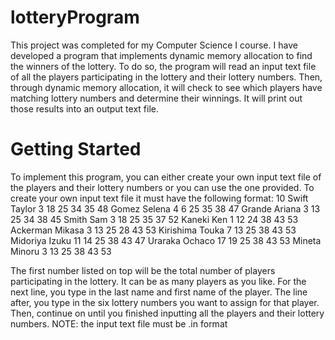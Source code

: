 # lotteryProgram
This project was completed for my Computer Science I course. I have developed a program that implements dynamic memory allocation to find the winners of the lottery. To do so, the program will read an input text file of all the players participating in the lottery and their lottery numbers. Then, through dynamic memory allocation, it will check to see which players have matching lottery numbers and determine their winnings. It will print out those results into an output text file. 

# Getting Started
To implement this program, you can either create your own input text file of the players and their lottery numbers or you can use the one provided. To create your own input text file it must have the following format:
10
Swift Taylor
3 18 25 34 35 48
Gomez Selena
4 6 25 35 38 47
Grande Ariana
3 13 25 34 38 45
Smith Sam
3 18 25 35 37 52
Kaneki Ken
1 12 24 38 43 53
Ackerman Mikasa
3 13 25 28 43 53
Kirishima Touka
7 13 25 38 43 53
Midoriya Izuku
11 14 25 38 43 47
Uraraka Ochaco
17 19 25 38 43 53 
Mineta Minoru
3 13 25 38 43 53

The first number listed on top will be the total number of players participating in the lottery. It can be as many players as you like. For the next line, you type in the last name and first name of the player. The line after, you type in the six lottery numbers you want to assign for that player. Then, continue on until you finished inputting all the players and their lottery numbers. 
NOTE: the input text file must be .in format
